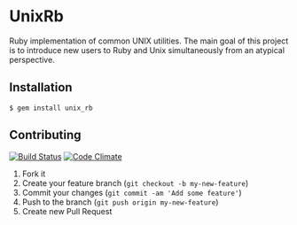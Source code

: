 # UnixRb

Ruby implementation of common UNIX utilities. The main goal of this project is to introduce new users to Ruby and Unix simultaneously from an atypical perspective.

## Installation

    $ gem install unix_rb

## Contributing

[![Build Status](https://travis-ci.org/rampantmonkey/unix-rb.png)](https://travis-ci.org/rampantmonkey/unix-rb) [![Code Climate](https://codeclimate.com/github/rampantmonkey/unix-rb.png)](https://codeclimate.com/github/rampantmonkey/unix-rb)

1. Fork it
2. Create your feature branch (`git checkout -b my-new-feature`)
3. Commit your changes (`git commit -am 'Add some feature'`)
4. Push to the branch (`git push origin my-new-feature`)
5. Create new Pull Request
